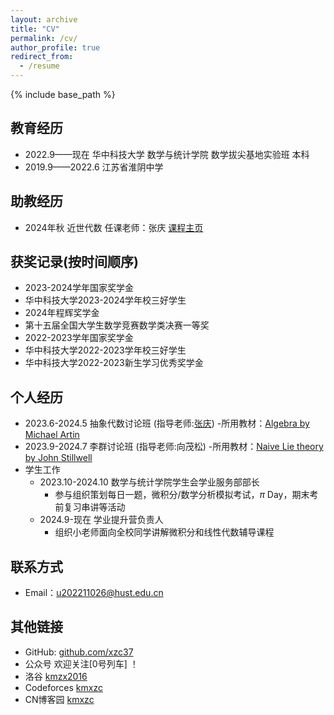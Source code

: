 ```yaml
---
layout: archive
title: "CV"
permalink: /cv/
author_profile: true
redirect_from:
  - /resume
---
```


{% include base_path %}

## 教育经历
- 2022.9——现在 华中科技大学 数学与统计学院 数学拔尖基地实验班 本科
- 2019.9——2022.6 江苏省淮阴中学

## 助教经历
- 2024年秋 近世代数 任课老师：张庆 [课程主页](https://qingzhang-math.github.io/teaching/alg2024.html)

## 获奖记录(按时间顺序)
- 2023-2024学年国家奖学金
- 华中科技大学2023-2024学年校三好学生
- 2024年程辉奖学金
- 第十五届全国大学生数学竞赛数学类决赛一等奖
- 2022-2023学年国家奖学金
- 华中科技大学2022-2023学年校三好学生
- 华中科技大学2022-2023新生学习优秀奖学金

## 个人经历
- 2023.6-2024.5 抽象代数讨论班 (指导老师:[张庆](https://qingzhang-math.github.io/)) 
    -所用教材：<a href="https://xzc37.github.io/blog/files/Algebra, Second Edition (Michael Artin).pdf">Algebra by Michael Artin</a>
- 2023.9-2024.7 李群讨论班 (指导老师:向茂松) 
    -所用教材：<a href="https://xzc37.github.io/blog/files/Naive Lie theory by John Stillwell.pdf">Naive Lie theory by John Stillwell</a>
- 学生工作
    - 2023.10-2024.10 数学与统计学院学生会学业服务部部长
        - 参与组织策划每日一题，微积分/数学分析模拟考试，$\pi$ Day，期末考前复习串讲等活动
    - 2024.9-现在 学业提升营负责人
        - 组织小老师面向全校同学讲解微积分和线性代数辅导课程

## 联系方式
- Email：u202211026@hust.edu.cn

## 其他链接
- GitHub: [github.com/xzc37](https://github.com/xzc37)
- 公众号 欢迎关注[0号列车] ！
- 洛谷 [kmzx2016](https://www.luogu.com.cn/user/50078#main)
- Codeforces [kmxzc](https://codeforces.com/profile/kmxzc)
- CN博客园 [kmxzc](https://www.cnblogs.com/xvzichen)

